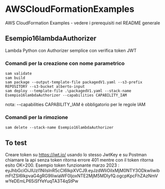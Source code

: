 # AWSCloudFormationExamples
AWS CloudFormation Examples - vedere i prerequisiti nel README generale

## Esempio16lambdaAuthorizer
Lambda Python con Authorizer semplice con verifica token JWT

### Comandi per la creazione con nome parametrico

```
sam validate
sam build
sam package --output-template-file packagedV1.yaml --s3-prefix REPOSITORY --s3-bucket alberto-input
sam deploy --template-file .\packagedV1.yaml --stack-name Esempio16lambdaAuthorizer --capabilities CAPABILITY_IAM

```
nota: --capabilities CAPABILITY_IAM è obbligatorio per le regole IAM


### Comandi per la rimozione
```
sam delete --stack-name Esempio16lambdaAuthorizer
```

## To test 
Creare token su https://jwt.io/ usando lo stesso JwtKey e su Postman chiamare la api senza token ritorna errore 401 mentre con il token ritorna esito OK=200.
Esempio token funzionante marzo 2023 : eyJhbGciOiJIUzI1NiIsInR5cCI6IkpXVCJ9.eyJzdWIiOiIxMjM0NTY3ODkwIiwibmFtZSI6IkpvaG4gRG9lIiwiaWF0IjoxNTE2MjM5MDIyfQ.ogcpKpcFhZAzNmVwYeDEmLP65iSfYeYuqTA3T4qStPw